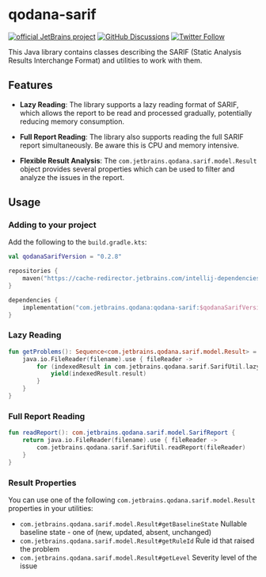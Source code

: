 # qodana-sarif

[![official JetBrains project](https://jb.gg/badges/official.svg)][jb:confluence-on-gh]
[![GitHub Discussions](https://img.shields.io/github/discussions/jetbrains/qodana)][jb:discussions]
[![Twitter Follow](https://img.shields.io/badge/follow-%40Qodana-1DA1F2?logo=twitter&style=social)][jb:twitter]

This Java library contains classes describing the SARIF (Static Analysis Results Interchange Format) and utilities to work with them.

## Features

- **Lazy Reading**: The library supports a lazy reading format of SARIF, which allows the report to be read and processed gradually, potentially reducing memory consumption.

- **Full Report Reading**: The library also supports reading the full SARIF report simultaneously. Be aware this is CPU and memory intensive.

- **Flexible Result Analysis**: The `com.jetbrains.qodana.sarif.model.Result` object provides several properties which can be used to filter and analyze the issues in the report.

## Usage

### Adding to your project

Add the following to the `build.gradle.kts`:

```kotlin
val qodanaSarifVersion = "0.2.8"

repositories {
    maven("https://cache-redirector.jetbrains.com/intellij-dependencies")
}

dependencies {
    implementation("com.jetbrains.qodana:qodana-sarif:$qodanaSarifVersion")
}
```


### Lazy Reading

```kotlin
fun getProblems(): Sequence<com.jetbrains.qodana.sarif.model.Result> = sequence {
    java.io.FileReader(filename).use { fileReader ->
        for (indexedResult in com.jetbrains.qodana.sarif.SarifUtil.lazyReadIndexedResults(fileReader)) {
            yield(indexedResult.result)
        }
    }
}
```

### Full Report Reading

```kotlin
fun readReport(): com.jetbrains.qodana.sarif.model.SarifReport {
    return java.io.FileReader(filename).use { fileReader ->
        com.jetbrains.qodana.sarif.SarifUtil.readReport(fileReader)
    }
}
```

### Result Properties

You can use one of the following `com.jetbrains.qodana.sarif.model.Result` properties in your utilities:

- `com.jetbrains.qodana.sarif.model.Result#getBaselineState` Nullable baseline state - one of (new, updated, absent, unchanged)
- `com.jetbrains.qodana.sarif.model.Result#getRuleId` Rule id that raised the problem
- `com.jetbrains.qodana.sarif.model.Result#getLevel` Severity level of the issue

[gh:qodana]: https://github.com/JetBrains/qodana-action/actions/workflows/code_scanning.yml
[youtrack]: https://youtrack.jetbrains.com/issues/QD
[youtrack-new-issue]: https://youtrack.jetbrains.com/newIssue?project=QD&c=Platform%20GitHub%20action
[jb:confluence-on-gh]: https://confluence.jetbrains.com/display/ALL/JetBrains+on+GitHub
[jb:discussions]: https://jb.gg/qodana-discussions
[jb:twitter]: https://twitter.com/Qodana
[jb:docker]: https://hub.docker.com/r/jetbrains/qodana

